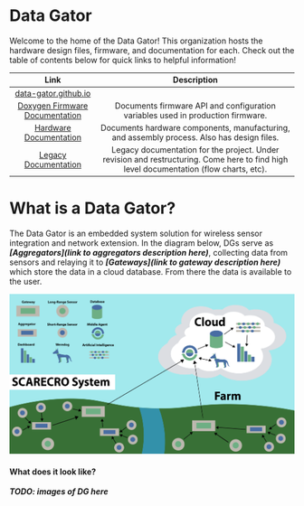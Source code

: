 # Data Gator

Welcome to the home of the Data Gator! This organization hosts the hardware design files, firmware, and documentation for each. Check out the table of contents below for quick links
to helpful information!


| Link | Description |
| :---: | :---: | 
| [data-gator.github.io](https://data-gator.github.io)
| [Doxygen Firmware Documentation](https://data-gator.github.io/doxygen_firmware_docs/) | Documents firmware API and configuration variables used in production firmware. |
| [Hardware Documentation](https://data-gator.github.io/Hardware)| Documents hardware components, manufacturing, and assembly process. Also has design files. |
| [Legacy Documentation](/profile/documentation/README.md) | Legacy documentation for the project. Under revision and restructuring. Come here to find high level documentation (flow charts, etc). |


# What is a Data Gator?

The Data Gator is an embedded system solution for wireless sensor integration and network extension. In the diagram below, DGs serve as _**[Aggregators](link to aggregators description here)**_, collecting data from sensors and relaying it to _**[Gateways](link to gateway description here)**_ which store the data in a cloud database. From there the data is available to the user.

![SCARECRO System Architecture](/profile/images/diagram_overview.png)


#### What does it look like?

_**TODO: images of DG here**_
